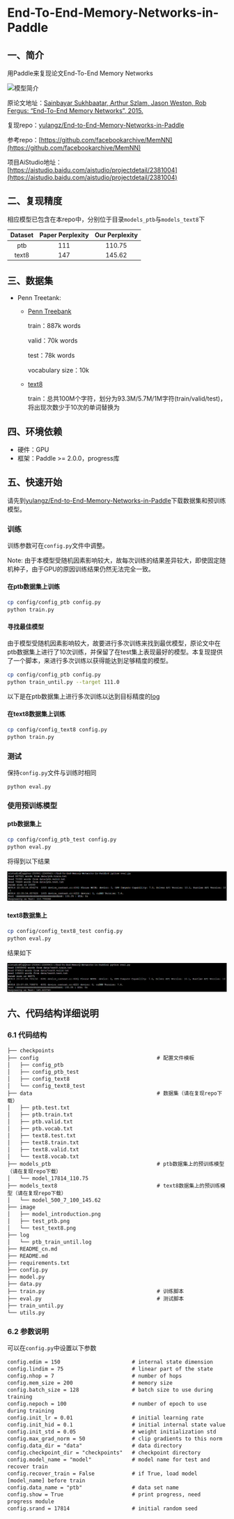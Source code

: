 # End-To-End-Memory-Networks-in-Paddle
## 一、简介

用Paddle来复现论文End-To-End Memory Networks 

![模型简介](./images/model_introduction.png)

原论文地址：[Sainbayar Sukhbaatar, Arthur Szlam, Jason Weston, Rob Fergus: “End-To-End Memory Networks”, 2015.](https://arxiv.org/pdf/1503.08895v5.pdf)

复现repo：[yulangz/End-to-End-Memory-Networks-in-Paddle](https://github.com/yulangz/End-to-End-Memory-Networks-in-Paddle)

参考repo：[https://github.com/facebookarchive/MemNN](https://github.com/facebookarchive/MemNN)

项目AiStudio地址：[https://aistudio.baidu.com/aistudio/projectdetail/2381004](https://aistudio.baidu.com/aistudio/projectdetail/2381004)

## 二、复现精度

相应模型已包含在本repo中，分别位于目录`models_ptb`与`models_text8`下

| Dataset | Paper Perplexity | Our Perplexity |
| :-----: | :--------------: | :------------: |
|   ptb   |       111        |     110.75     |
|  text8  |       147        |     145.62     |

## 三、数据集

* Penn Treetank:

    * [Penn Treebank](https://aistudio.baidu.com/aistudio/datasetdetail/108805) 

        train：887k words

        valid：70k words

        test：78k words

        vocabulary  size：10k

    * [text8](https://aistudio.baidu.com/aistudio/datasetdetail/108807)

        train：总共100M个字符，划分为93.3M/5.7M/1M字符(train/valid/test)，将出现次数少于10次的单词替换为<UNK>

## 四、环境依赖

* 硬件：GPU
* 框架：Paddle >= 2.0.0，progress库

## 五、快速开始

请先到[yulangz/End-to-End-Memory-Networks-in-Paddle](https://github.com/yulangz/End-to-End-Memory-Networks-in-Paddle)下载数据集和预训练模型。

### 训练

训练参数可在`config.py`文件中调整。

Note: 由于本模型受随机因素影响较大，故每次训练的结果差异较大，即使固定随机种子，由于GPU的原因训练结果仍然无法完全一致。

#### 在ptb数据集上训练

```bash
cp config/config_ptb config.py
python train.py
```

#### 寻找最佳模型

由于模型受随机因素影响较大，故要进行多次训练来找到最优模型，原论文中在ptb数据集上进行了10次训练，并保留了在test集上表现最好的模型。本复现提供了一个脚本，来进行多次训练以获得能达到足够精度的模型。

```bash
cp config/config_ptb config.py
python train_until.py --target 111.0
```

以下是在ptb数据集上进行多次训练以达到目标精度的[log](./log/ptb_train_until.log)

#### 在text8数据集上训练

```bash
cp config/config_text8 config.py
python train.py
```

### 测试

保持`config.py`文件与训练时相同

```
python eval.py
```

### 使用预训练模型

#### ptb数据集上

```bash
cp config/config_ptb_test config.py
python eval.py
```

将得到以下结果

![](image/test_ptb.png)

#### text8数据集上

```bash
cp config/config_text8_test config.py
python eval.py
```

结果如下

![](image/test_text8.png)

## 六、代码结构详细说明

### 6.1 代码结构

```
├── checkpoints
├── config										# 配置文件模板
│   ├── config_ptb
│   ├── config_ptb_test
│   ├── config_text8
│   └── config_text8_test
├── data										# 数据集（请在复现repo下载）
│   ├── ptb.test.txt
│   ├── ptb.train.txt
│   ├── ptb.valid.txt
│   ├── ptb.vocab.txt
│   ├── text8.test.txt
│   ├── text8.train.txt
│   ├── text8.valid.txt
│   └── text8.vocab.txt
├── models_ptb									# ptb数据集上的预训练模型（请在复现repo下载）
│   └── model_17814_110.75
├── models_text8								# text8数据集上的预训练模型（请在复现repo下载）
│   └── model_500_7_100_145.62
├── image
│   ├── model_introduction.png
│   ├── test_ptb.png
│   └── test_text8.png
├── log
│   └── ptb_train_until.log
├── README_cn.md
├── README.md
├── requirements.txt
├── config.py
├── model.py
├── data.py
├── train.py									# 训练脚本
├── eval.py										# 测试脚本
├── train_until.py
└── utils.py
```

### 6.2 参数说明

可以在`config.py`中设置以下参数

```
config.edim = 150                       # internal state dimension
config.lindim = 75                      # linear part of the state
config.nhop = 7                         # number of hops
config.mem_size = 200                   # memory size
config.batch_size = 128                 # batch size to use during training
config.nepoch = 100                     # number of epoch to use during training
config.init_lr = 0.01                   # initial learning rate
config.init_hid = 0.1                   # initial internal state value
config.init_std = 0.05                  # weight initialization std
config.max_grad_norm = 50               # clip gradients to this norm
config.data_dir = "data"                # data directory
config.checkpoint_dir = "checkpoints"   # checkpoint directory
config.model_name = "model"             # model name for test and recover train
config.recover_train = False            # if True, load model [model_name] before train
config.data_name = "ptb"                # data set name
config.show = True                      # print progress, need progress module
config.srand = 17814                    # initial random seed
```

